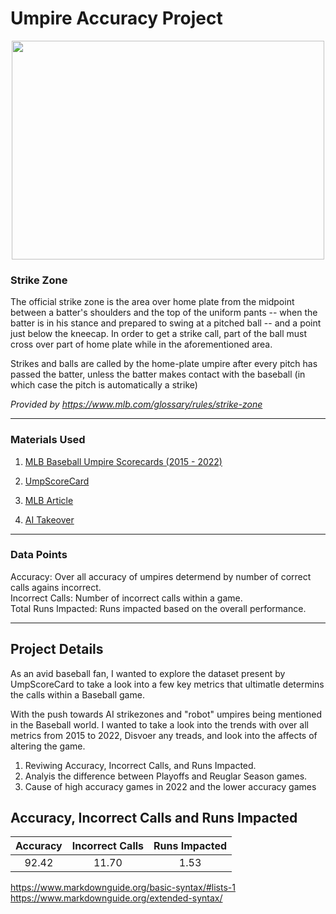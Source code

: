 <h1> Umpire Accuracy Project</h1>

<div style="text-align: center;"> <img src="https://media.giphy.com/media/3otOKsqHz8cLLzD7JC/giphy.gif" width="500" height="350"/> </div>

<h3>Strike Zone</h3>
<p>The official strike zone is the area over home plate from the midpoint between a batter's shoulders and the top of the uniform pants -- when the batter is in his stance and prepared to swing at a pitched ball -- and a point just below the kneecap. In order to get a strike call, part of the ball must cross over part of home plate while in the aforementioned area.

Strikes and balls are called by the home-plate umpire after every pitch has passed the batter, unless the batter makes contact with the baseball (in which case the pitch is automatically a strike)

*Provided by https://www.mlb.com/glossary/rules/strike-zone*
</p>

---

<h3>Materials Used</h3>

1. [MLB Baseball Umpire Scorecards (2015 - 2022)](https://www.kaggle.com/datasets/mattop/mlb-baseball-umpire-scorecards-2015-2022)

2. [UmpScoreCard](https://umpscorecards.us/)
3. [MLB Article]((https://www.mlb.com/news/faq-sticky-stuff-and-new-rule-enforcement#:~:text=Rule%203.01%20states%3A%20%E2%80%9CNo%20player,paper%20or%20other%20foreign%20substance.%E2%80%9D))
4. [AI Takeover](https://theanalyst.com/na/2022/08/will-some-catchers-be-pushed-out-of-baseball-when-the-robot-umpires-arrive/)

---
<h3>Data Points</h3>
Accuracy: Over all accuracy of umpires determend by number of correct calls agains incorrect.<br /> Incorrect Calls: Number of incorrect calls within a game.<br  />Total Runs Impacted: Runs impacted based on the overall performance. 

---

<h2> Project Details </h2>
<p>
As an avid baseball fan, I wanted to explore the dataset present by UmpScoreCard to take a look into a few key metrics that ultimatle determins the calls within a Baseball game. 
</p>
<p>
With the push towards AI strikezones and "robot" umpires being mentioned in the Baseball world. I wanted to take a look into the trends with over all metrics from 2015 to 2022, Disvoer any treads, and look into the affects of altering the game. 
</p>
<p>

1.  Reviwing Accuracy, Incorrect Calls, and Runs Impacted.
2.  Analyis the difference between Playoffs and Reuglar Season games.
3.  Cause of high accuracy games in 2022 and the lower accuracy games
</p>

<h2> Accuracy, Incorrect Calls and Runs Impacted</h2>

| Accuracy    | Incorrect Calls | Runs Impacted     |
| :----:      |    :----:   |                :----: |
| 92.42       | 11.70       |                1.53   |

<p>

</p>

https://www.markdownguide.org/basic-syntax/#lists-1
https://www.markdownguide.org/extended-syntax/